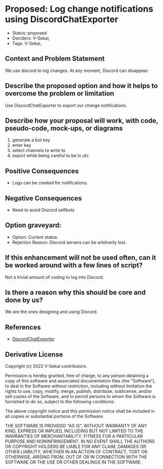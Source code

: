 # Proposed: Log change notifications using DiscordChatExporter

- Status: proposed <!-- draft | rejected | accepted | deprecated | superseded by -->
- Deciders: V-Sekai,
- Tags: V-Sekai,

## Context and Problem Statement

We use discord to log changes. At any moment, Discord can disappear.

## Describe the proposed option and how it helps to overcome the problem or limitation

Use DiscordChatExporter to export our change notifications.

## Describe how your proposal will work, with code, pseudo-code, mock-ups, or diagrams

1. generate a bot key
1. enter key
1. select channels to write to
1. export while being careful to be in utc.

## Positive Consequences <!-- optional -->

- Logs can be created for notifications.

## Negative Consequences <!-- optional -->

- Need to avoid Discord selfbots

## Option graveyard: <!-- same as above -->

- Option: Current status.
- Rejection Reason: Discord servers can be arbitrarily lost.

## If this enhancement will not be used often, can it be worked around with a few lines of script?

Not a trivial amount of coding to log into Discord.

## Is there a reason why this should be core and done by us?

We are the ones designing and using Discord.

## References <!-- optional and numbers of links can vary -->

- [DiscordChatExporter](https://github.com/Tyrrrz/DiscordChatExporter) <!-- example: Refined by [xxx](yyyymmdd-xxx.md) -->

## Derivative License

Copyright (c) 2022 V-Sekai contributors.

Permission is hereby granted, free of charge, to any person obtaining a copy
of this software and associated documentation files (the "Software"), to deal
in the Software without restriction, including without limitation the rights
to use, copy, modify, merge, publish, distribute, sublicense, and/or sell
copies of the Software, and to permit persons to whom the Software is
furnished to do so, subject to the following conditions:

The above copyright notice and this permission notice shall be included in all
copies or substantial portions of the Software.

THE SOFTWARE IS PROVIDED "AS IS", WITHOUT WARRANTY OF ANY KIND, EXPRESS OR
IMPLIED, INCLUDING BUT NOT LIMITED TO THE WARRANTIES OF MERCHANTABILITY,
FITNESS FOR A PARTICULAR PURPOSE AND NONINFRINGEMENT. IN NO EVENT SHALL THE
AUTHORS OR COPYRIGHT HOLDERS BE LIABLE FOR ANY CLAIM, DAMAGES OR OTHER
LIABILITY, WHETHER IN AN ACTION OF CONTRACT, TORT OR OTHERWISE, ARISING FROM,
OUT OF OR IN CONNECTION WITH THE SOFTWARE OR THE USE OR OTHER DEALINGS IN THE
SOFTWARE.
